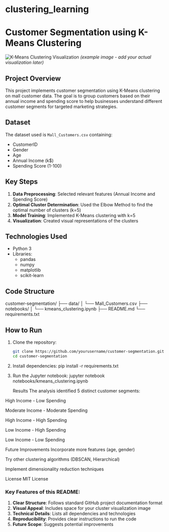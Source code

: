 # clustering_learning

# Customer Segmentation using K-Means Clustering

![K-Means Clustering Visualization](clusters_visualization.png) *(example image - add your actual visualization later)*

## Project Overview
This project implements customer segmentation using K-Means clustering on mall customer data. The goal is to group customers based on their annual income and spending score to help businesses understand different customer segments for targeted marketing strategies.

## Dataset
The dataset used is `Mall_Customers.csv` containing:
- CustomerID
- Gender
- Age
- Annual Income (k$)
- Spending Score (1-100)

## Key Steps
1. **Data Preprocessing**: Selected relevant features (Annual Income and Spending Score)
2. **Optimal Cluster Determination**: Used the Elbow Method to find the optimal number of clusters (k=5)
3. **Model Training**: Implemented K-Means clustering with k=5
4. **Visualization**: Created visual representations of the clusters

## Technologies Used
- Python 3
- Libraries:
  - pandas
  - numpy
  - matplotlib
  - scikit-learn

## Code Structure

customer-segmentation/
├── data/
│ └── Mall_Customers.csv
├── notebooks/
│ └── kmeans_clustering.ipynb
├── README.md
└── requirements.txt

## How to Run
1. Clone the repository:
   ```bash
   git clone https://github.com/yourusername/customer-segmentation.git
   cd customer-segmentation
2. Install dependencies:
   pip install -r requirements.txt

3. Run the Jupyter notebook:
   jupyter notebook notebooks/kmeans_clustering.ipynb

   Results
The analysis identified 5 distinct customer segments:

High Income - Low Spending

Moderate Income - Moderate Spending

High Income - High Spending

Low Income - High Spending

Low Income - Low Spending

Future Improvements
Incorporate more features (age, gender)

Try other clustering algorithms (DBSCAN, Hierarchical)

Implement dimensionality reduction techniques

License
MIT License

### Key Features of this README:
1. **Clear Structure**: Follows standard GitHub project documentation format
2. **Visual Appeal**: Includes space for your cluster visualization image
3. **Technical Details**: Lists all dependencies and technologies
4. **Reproducibility**: Provides clear instructions to run the code
5. **Future Scope**: Suggests potential improvements


